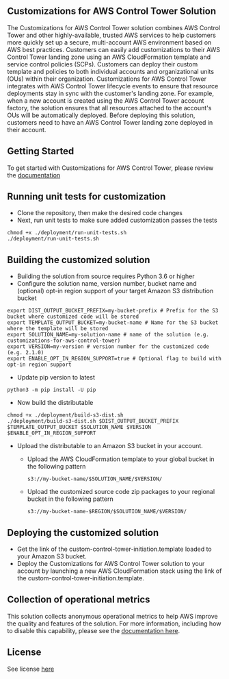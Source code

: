 ## Customizations for AWS Control Tower Solution
The Customizations for AWS Control Tower solution combines AWS Control Tower and other highly-available, trusted AWS services to help customers more quickly set up a secure, multi-account AWS environment based on AWS best practices. Customers can easily add customizations to their AWS Control Tower landing zone using an AWS CloudFormation template and service control policies (SCPs). Customers can deploy their custom template and policies to both individual accounts and organizational units (OUs) within their organization. Customizations for AWS Control Tower integrates with AWS Control Tower lifecycle events to ensure that resource deployments stay in sync with the customer's landing zone. For example, when a new account is created using the AWS Control Tower account factory, the solution ensures that all resources attached to the account's OUs will be automatically deployed. Before deploying this solution, customers need to have an AWS Control Tower landing zone deployed in their account.

## Getting Started 
To get started with Customizations for AWS Control Tower, please review the [documentation](https://docs.aws.amazon.com/controltower/latest/userguide/customize-landing-zone.html)

## Running unit tests for customization 
* Clone the repository, then make the desired code changes 
* Next, run unit tests to make sure added customization passes the tests 

```  
chmod +x ./deployment/run-unit-tests.sh
./deployment/run-unit-tests.sh
``` 

## Building the customized solution
* Building the solution from source requires Python 3.6 or higher
* Configure the solution name, version number, bucket name and (optional) opt-in region support of your target Amazon S3 distribution bucket 

``` 
export DIST_OUTPUT_BUCKET_PREFIX=my-bucket-prefix # Prefix for the S3 bucket where customized code will be stored 
export TEMPLATE_OUTPUT_BUCKET=my-bucket-name # Name for the S3 bucket where the template will be stored
export SOLUTION_NAME=my-solution-name # name of the solution (e.g. customizations-for-aws-control-tower)
export VERSION=my-version # version number for the customized code  (e.g. 2.1.0)
export ENABLE_OPT_IN_REGION_SUPPORT=true # Optional flag to build with opt-in region support
```

* Update pip version to latest
```
python3 -m pip install -U pip
```


* Now build the distributable
``` 
chmod +x ./deployment/build-s3-dist.sh
./deployment/build-s3-dist.sh $DIST_OUTPUT_BUCKET_PREFIX $TEMPLATE_OUTPUT_BUCKET $SOLUTION_NAME $VERSION $ENABLE_OPT_IN_REGION_SUPPORT
``` 
 
* Upload the distributable to an Amazon S3 bucket in your account.

  * Upload the AWS CloudFormation template to your global bucket in the following pattern
    ``` 
    s3://my-bucket-name/$SOLUTION_NAME/$VERSION/ 
    ``` 

  * Upload the customized source code zip packages to your regional bucket in the following pattern
    ``` 
    s3://my-bucket-name-$REGION/$SOLUTION_NAME/$VERSION/
    ``` 

## Deploying the customized solution
* Get the link of the custom-control-tower-initiation.template loaded to your Amazon S3 bucket. 
* Deploy the Customizations for AWS Control Tower solution to your account by launching a new AWS CloudFormation stack using the link of the custom-control-tower-initiation.template.


## Collection of operational metrics

This solution collects anonymous operational metrics to help AWS improve the quality and features of the solution. For more information, including how to disable this capability, please see the [documentation here](https://docs.aws.amazon.com/controltower/latest/userguide/cfct-metrics.html).

## License

See license [here](https://github.com/aws-solutions/aws-control-tower-customizations/blob/main/LICENSE.txt) 